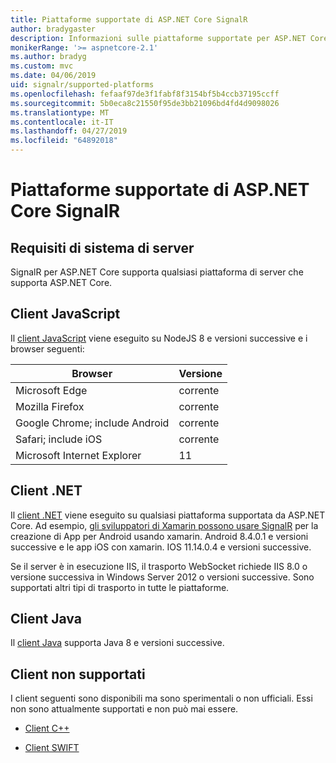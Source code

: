 ```yaml
---
title: Piattaforme supportate di ASP.NET Core SignalR
author: bradygaster
description: Informazioni sulle piattaforme supportate per ASP.NET Core SignalR.
monikerRange: '>= aspnetcore-2.1'
ms.author: bradyg
ms.custom: mvc
ms.date: 04/06/2019
uid: signalr/supported-platforms
ms.openlocfilehash: fefaaf97de3f1fabf8f3154bf5b4ccb37195ccff
ms.sourcegitcommit: 5b0eca8c21550f95de3bb21096bd4fd4d9098026
ms.translationtype: MT
ms.contentlocale: it-IT
ms.lasthandoff: 04/27/2019
ms.locfileid: "64892018"
---
```

# <a name="aspnet-core-signalr-supported-platforms"></a>Piattaforme supportate di ASP.NET Core SignalR

## <a name="server-system-requirements"></a>Requisiti di sistema di server

SignalR per ASP.NET Core supporta qualsiasi piattaforma di server che supporta ASP.NET Core.

## <a name="javascript-client"></a>Client JavaScript

Il [client JavaScript](https://www.npmjs.com/package/@aspnet/signalr) viene eseguito su NodeJS 8 e versioni successive e i browser seguenti:

| Browser                         | Versione |
| ------------------------------- | ------- |
| Microsoft Edge                  | corrente |
| Mozilla Firefox                 | corrente |
| Google Chrome; include Android | corrente |
| Safari; include iOS            | corrente |
| Microsoft Internet Explorer     | 11      |
 
## <a name="net-client"></a>Client .NET

Il [client .NET](https://www.nuget.org/packages/Microsoft.AspNetCore.SignalR/) viene eseguito su qualsiasi piattaforma supportata da ASP.NET Core. Ad esempio, [gli sviluppatori di Xamarin possono usare SignalR](https://github.com/aspnet/Announcements/issues/305) per la creazione di App per Android usando xamarin. Android 8.4.0.1 e versioni successive e le app iOS con xamarin. IOS 11.14.0.4 e versioni successive.

Se il server è in esecuzione IIS, il trasporto WebSocket richiede IIS 8.0 o versione successiva in Windows Server 2012 o versioni successive. Sono supportati altri tipi di trasporto in tutte le piattaforme.

## <a name="java-client"></a>Client Java

Il [client Java](https://search.maven.org/artifact/com.microsoft.aspnet/signalr) supporta Java 8 e versioni successive.

## <a name="unsupported-clients"></a>Client non supportati

I client seguenti sono disponibili ma sono sperimentali o non ufficiali. Essi non sono attualmente supportati e non può mai essere.

* [Client C++](https://github.com/aspnet/SignalR/tree/master/clients/cpp)

* [Client SWIFT](https://github.com/moozzyk/SignalR-Client-Swift)
